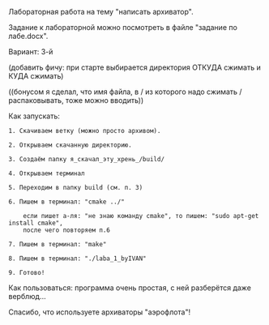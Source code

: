 Лабораторная работа на тему "написать архиватор".

Задание к лабораторной можно посмотреть в файле "задание по лабе.docx".

Вариант: 3-й

(добавить фичу: при старте выбирается директория ОТКУДА сжимать и КУДА сжимать)

((бонусом я сделал, что имя файла, в / из которого надо сжимать / распаковывать, тоже можно вводить))

Как запускать:

	1. Скачиваем ветку (можно просто архивом).

	2. Открываем скачанную директорию.

	3. Создаём папку я_скачал_эту_хрень_/build/

	4. Открываем терминал

	5. Переходим в папку build (см. п. 3)

	6. Пишем в терминал: "cmake ../"

		если пишет а-ля: "не знаю команду cmake", то пишем: "sudo apt-get install cmake",
		после чего повторяем п.6

	7. Пишем в терминал: "make"

	8. Пишем в терминал: "./laba_1_byIVAN"
	
	9. Готово!

Как пользоваться:
	программа очень простая, с ней разберётся даже верблюд...
	
Спасибо, что используете архиваторы "аэрофлота"!